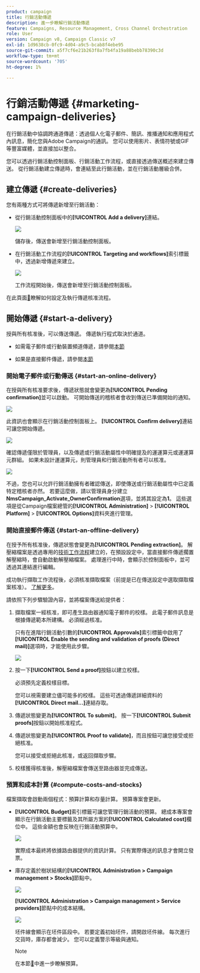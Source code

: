 ```yaml
---
product: campaign
title: 行銷活動傳遞
description: 進一步瞭解行銷活動傳遞
feature: Campaigns, Resource Management, Cross Channel Orchestration
role: User
version: Campaign v8, Campaign Classic v7
exl-id: 1d9638cb-0fc9-4d04-a9c5-bcab8f4ebe95
source-git-commit: a5f7cf6e21b263f8a7fb4fa19a88bebb78390c3d
workflow-type: tm+mt
source-wordcount: '705'
ht-degree: 1%

---
```


# 行銷活動傳遞 {#marketing-campaign-deliveries}

在行銷活動中協調跨通道傳遞：透過個人化電子郵件、簡訊、推播通知和應用程式內訊息，簡化您與Adobe Campaign的通訊。 您可以使用影片、表情符號或GIF等豐富媒體，並直接加以整合。

您可以透過行銷活動控制面板、行銷活動工作流程，或直接透過傳送概述來建立傳送。 從行銷活動建立傳遞時，會連結至此行銷活動，並在行銷活動層級合併。

## 建立傳遞 {#create-deliveries}

您有兩種方式可將傳遞新增至行銷活動：

* 從行銷活動控制面板中的&#x200B;**[!UICONTROL Add a delivery]**&#x200B;連結。

  ![](assets/campaign_op_add_delivery.png)

  儲存後，傳送會新增至行銷活動控制面板。

* 在行銷活動工作流程的&#x200B;**[!UICONTROL Targeting and workflows]**&#x200B;索引標籤中，透過新增傳遞來建立。

  ![](assets/campaign-wf-delivery.png)

  工作流程開始後，傳送會新增至行銷活動控制面板。

在此頁面[&#128279;](marketing-campaign-approval.md)瞭解如何設定及執行傳遞核准流程。

## 開始傳遞 {#start-a-delivery}

授與所有核准後，可以傳送傳遞。 傳遞執行程式取決於通道。

* 如需電子郵件或行動裝置頻道傳遞，請參閱[本節](#start-an-online-delivery)

* 如果是直接郵件傳遞，請參閱[本節](#start-an-offline-delivery)

### 開始電子郵件或行動傳送 {#start-an-online-delivery}

在授與所有核准要求後，傳遞狀態就會變更為&#x200B;**[!UICONTROL Pending confirmation]**&#x200B;並可以啟動。 可開始傳送的稽核者會收到傳送已準備開始的通知。

![](assets/confirm-delivery.png)

此資訊也會顯示在行銷活動控制面板上。 **[!UICONTROL Confirm delivery]**&#x200B;連結可讓您開始傳遞。

![](assets/confirm-delivery-from-dashboard.png)

確認傳遞僅限於管理員，以及傳遞或行銷活動屬性中明確提及的運運算元或運運算元群組。 如果未設計運運算元，則管理員和行銷活動所有者可以核准。

![](assets/select-delivery-reviewers.png)

不過，您也可以允許行銷活動擁有者確認傳送，即使傳送或行銷活動屬性中已定義特定稽核者亦然。 若要這麼做，請以管理員身分建立&#x200B;**NmsCampaign_Activate_OwnerConfirmation**&#x200B;選項，並將其設定為&#x200B;**1**。 這些選項是從Campaign檔案總管的&#x200B;**[!UICONTROL Administration]** > **[!UICONTROL Platform]** > **[!UICONTROL Options]**&#x200B;資料夾進行管理。


### 開始直接郵件傳送 {#start-an-offline-delivery}

在授予所有核准後，傳遞狀態會變更為&#x200B;**[!UICONTROL Pending extraction]**。 解壓縮檔案是透過專用的[技術工作流程](../workflow/technical-workflows.md)建立的，在預設設定中，當直接郵件傳遞擱置解壓縮時，會自動啟動解壓縮檔案。 處理進行中時，會顯示於控制面板中，並可透過其連結進行編輯。

成功執行擷取工作流程後，必須核准擷取檔案（前提是已在傳送設定中選取擷取檔案核准）。 [了解更多](marketing-campaign-approval.md#approving-an-extraction-file)。

請依照下列步驟驗證內容，並將檔案傳送給提供者：

1. 擷取檔案一經核准，即可產生路由器通知電子郵件的校樣。 此電子郵件訊息是根據傳遞範本所建構。 必須經過核准。

   只有在進階行銷活動引數的&#x200B;**[!UICONTROL Approvals]**&#x200B;索引標籤中啟用了&#x200B;**[!UICONTROL Enable the sending and validation of proofs (Direct mail)]**&#x200B;選項時，才能使用此步驟。

   ![](assets/enable-proof-validation.png)

1. 按一下&#x200B;**[!UICONTROL Send a proof]**&#x200B;按鈕以建立校樣。

   必須預先定義校樣目標。

   您可以視需要建立儘可能多的校樣。 這些可透過傳遞詳細資料的&#x200B;**[!UICONTROL Direct mail...]**&#x200B;連結存取。

1. 傳遞狀態變更為&#x200B;**[!UICONTROL To submit]**。 按一下&#x200B;**[!UICONTROL Submit proofs]**&#x200B;按鈕以開始核准程式。

1. 傳遞狀態變更為&#x200B;**[!UICONTROL Proof to validate]**，而且按鈕可讓您接受或拒絕核准。

   您可以接受或拒絕此核准，或返回擷取步驟。

1. 校樣獲得核准後，解壓縮檔案會傳送至路由器並完成傳送。

### 預算和成本計算 {#compute-costs-and-stocks}

檔案擷取會啟動兩個程式：預算計算和存量計算。 預算專案會更新。

* **[!UICONTROL Budget]**&#x200B;索引標籤可讓您管理行銷活動的預算。 總成本專案會顯示在行銷活動主要標籤及其所屬方案的&#x200B;**[!UICONTROL Calculated cost]**&#x200B;欄位中。 這些金額也會反映在行銷活動預算中。

  ![](assets/campaign-budget-tab.png)

  實際成本最終將依據路由器提供的資訊計算。 只有實際傳送的訊息才會開立發票。

* 庫存定義於樹狀結構的&#x200B;**[!UICONTROL Administration > Campaign management > Stocks]**&#x200B;節點中。

  ![](assets/campaign-stocks.png)

  **[!UICONTROL Administration > Campaign management > Service providers]**&#x200B;節點中的成本結構。

  ![](assets/campaign-service-providers.png)

  坯件線會顯示在坯件區段中。 若要定義初始坯件，請開啟坯件線。 每次進行交貨時，庫存都會減少。 您可以定義警示等級與通知。


  >[!NOTE]
  >
  >在本節[&#128279;](providers-stocks-and-budgets.md)中進一步瞭解預算。
